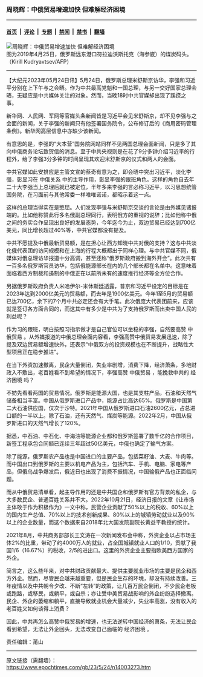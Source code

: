 ### 周晓辉：中俄贸易增速加快 但难解经济困境

---

#### [首页](../../../..?n14003273) &nbsp;|&nbsp; [评论](../../../../../epoch-comment?n14003273) &nbsp;|&nbsp; [专题](../../../../../epoch-special?n14003273) &nbsp;|&nbsp; [禁闻](../../../../../epoch-news?n14003273) &nbsp;|&nbsp; [禁书](../../../../../books?n14003273) &nbsp;|&nbsp; [翻墙](https://github.com/gfw-breaker/nogfw/blob/master/README.md?n14003273)


<div><img alt="周晓辉：中俄贸易增速加快 但难解经济困境" class="attachment-djy_600_400 size-djy_600_400 wp-post-image" src="https://i.epochtimes.com/assets/uploads/2023/05/id14003279-292786829bd35bed855f0b7ee7e912a4@1200x1200-600x400.jpg"/>
<div class="caption">
 图为2019年4月25日，俄罗斯远东港口符拉迪沃斯托克（海参崴）的煤炭码头。（Kirill Kudryavtsev/AFP）
</div></div><hr/><div class="post_content" id="artbody" itemprop="articleBody">
 <!-- article content begin -->
 <p>
  【大纪元2023年05月24日讯】5月24日，俄罗斯总理米舒斯京访华，李强和习近平分别在上下午与之会晤。作为中共最高党魁和一国总理，与另一交好国家总理会晤，无疑应是中共媒体关注的对象。然而，当晚18时中共官媒却出现了蹊跷之事。
 </p>
 <p>
  新华网、人民网、军网等官媒头条新闻皆是习近平会见米舒斯京，却不见李强与之会面的新闻，关于李强的新闻只有他签署国务院令，公布修订后的《商用密码管理条例》。新华网高层信息中亦缺少该新闻。
 </p>
 <p>
  有意思的是，李强的“大本营”国务院网站同样不见两国总理会面新闻，只是多了其向中俄商务论坛致贺信的消息。至于中共央视则是在花了9分多钟介绍习近平的行程外，给了李强3分多钟的时间呈现其欢迎米舒斯京的仪式和两人的会面。
 </p>
 <p>
  中共官媒如此安排应是主管文宣的蔡奇有意为之，即会晤中突出习近平，淡化李强，彰显习在
  <ok href="https://www.epochtimes.com/gb/tag/%E4%B8%AD%E4%BF%84%E5%85%B3%E7%B3%BB.html">
   中俄关系
  </ok>
  中的主导作用，彰显李强的跟班角色。这样的角色自去年二十大李强当上总理后就已被定位，半年多来李强的言必称习近平，以习思想统管国务院，在习面前与其他常委一样唯唯诺诺，都昭示着这一点。
 </p>
 <p>
  这样的总理当得实在是憋屈。人们发现李强与米舒斯京交谈的言论是由外媒见诸报端的。比如他称赞此行多名俄副总理同行，表明俄方的重视的说辞；比如他称中俄之间的务实合作呈现出良好的发展态势，今年迄今为止，双边贸易已经达到700亿美元，同比增长超过40%等，中共官媒都没有提及。
 </p>
 <p>
  中共不愿提及中俄最新贸易额，是在担心让西方知晓中共对俄的支持？这与中共淡化俄代表团的访问规模和在上海的行程大概都出于同样心理。与中共官媒不同，俄媒体对俄总理访华报道十分高调，甚至还称“俄罗斯政府搬到海外开会”。此次共有一百多名俄罗斯官员访华，包括俄能源部长在内的几个部长都在名单中。这意味着面临着西方制裁和遏制的中俄正在以前所未有的速度推行经济等全方位合作。
 </p>
 <p>
  另据俄罗斯政府负责人米哈伊尔-米休斯廷透露，普京和习近平设定的目标是在2023年达到2000亿美元的贸易额，而去年是1900亿美元。今年1至5月的贸易额已达700亿，余下的7个月中共必定还会有大手笔。此次俄庞大代表团前来，应该就是签订各方面合同的，而这其中有多少是中共为了支持俄罗斯而出卖中国人民的利益呢？
 </p>
 <p>
  作为习的跟班，明白按照习指示做才是自己官位可以坐稳的李强，自然要高赞
  <ok href="https://www.epochtimes.com/gb/tag/%E4%B8%AD%E4%BF%84%E8%B4%B8%E6%98%93.html">
   中俄贸易
  </ok>
  。从外媒报道的中俄总理会面内容看，李强高赞中俄贸易发展迅速，除了提及双边贸易额增速快外，还表示“中俄双方的投资规模也在不断提升，战略性大型项目正在稳步推进”。
 </p>
 <p>
  在当下外资加速撤离，民企大量倒闭，失业率剧增，消费下降，经济萧条，多地财政入不敷出，老百姓看不到希望的情况下，李强高赞
  <ok href="https://www.epochtimes.com/gb/tag/%E4%B8%AD%E4%BF%84%E8%B4%B8%E6%98%93.html">
   中俄贸易
  </ok>
  ，能挽救中共的
  <ok href="https://www.epochtimes.com/gb/tag/%E7%BB%8F%E6%B5%8E%E5%9B%B0%E5%A2%83.html">
   经济困境
  </ok>
  吗？
 </p>
 <p>
  不妨先看看两国的贸易情况。俄罗斯是能源大国，也是其支柱产品，石油和天然气储备相当丰富。中国从俄罗斯进口产品中，能源占比高达65%。俄罗斯是中国第二大石油供应国，仅次于沙特。2021年中国从俄罗斯进口石油2600亿元，占总进口额的一半以上。除了石油，还有天然气、煤炭等能源。2022年2月，中国从俄罗斯进口的天然气增长了120%。
 </p>
 <p>
  据悉，中石油、中石化、中海油等能源企业都和俄罗斯签署了数千亿的合作项目，新签工程承包合同额已连续三年超过50亿美元，中俄也确定了输气方案。
 </p>
 <p>
  除了能源，俄罗斯农产品也是中国进口的主要产品，包括菜籽油、大麦、牛肉等。而中国出口到俄罗斯的主要以机电产品为主，包括汽车、手机、电脑、家电等产品，但俄乌战争爆发后，俄近日也出现了消费不振情况，中国输俄产品也正面临问题。
 </p>
 <p>
  而从中俄贸易清单看，起主导作用的还是中共国企和俄罗斯有官方背景的私企，与大多数民企、普通百姓关系并不大。2022年10月21日，经济日报的文章《让市场主体敢于作为积极作为》一文中称，民营企业贡献了50%以上的税收、60%以上的国内生产总值、70%以上的技术创新成果、80%以上的城镇劳动就业以及90%以上的企业数量，而这个数据来自2018年北大国发院副院长黄益平教授的统计。
 </p>
 <p>
  2021年8月，中共商务部部长王文涛在一次新闻发布会中称，外资企业以占市场主体2%的比重，带动了约4000万人的就业，占全国城镇就业人口的1/10，贡献了我国1/6（16.67%）的税收，2/5的进出口。这里的外资企业主要指欧美西方国家的外企。
 </p>
 <p>
  简言之，这么些年来，对中共财政贡献最大、提供主要就业市场的主要是民企和西方外企。然而，尽管民企越来越重要，但是民企生存的环境，却没有持续改善。三年疫情以及中共朝令夕改、不断“左转”的政策，让几百万民企倒闭，不少民企老板或跑路，或移民，或躺平，或自杀；亦让受中美贸易战影响的外企纷纷选择撤离。民企、外企的萎缩和躺平，直接导致就业机会大量减少，失业率高涨，没有收入的老百姓又如何谈得上消费？
 </p>
 <p>
  因此，中共再怎么高赞中俄贸易的增速，也无法逆转中国经济的萧条，无法让民企看到希望，无法让外企回头，无法改变自己面临的
  <ok href="https://www.epochtimes.com/gb/tag/%E7%BB%8F%E6%B5%8E%E5%9B%B0%E5%A2%83.html">
   经济困境
  </ok>
  。
 </p>
 <p>
  责任编辑：莆山
 </p>
 <!-- article content end -->
 <div id="below_article_ad">
 </div>
</div>


---

原文链接（需翻墙）：https://www.epochtimes.com/gb/23/5/24/n14003273.htm